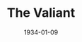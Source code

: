 ---
title: The Valiant
date: 1934-01-09
closing_date:
layout: productions
featured_image:
image_caption:
image_credit:
playbill:
Theatre: Theatre Jacksonville
cast:
- Jailer: Birt Byrd
- James Dyke: Charles Luckie
- The Warden: Isaac Peiser
- The Girl: Mary Keen
- Chaplain: J. Douglas Haygood
- Attendant: Carl Speh
crew:
- Director: J. Douglas Haygood
understudies:
orchestra:
external_links:
---